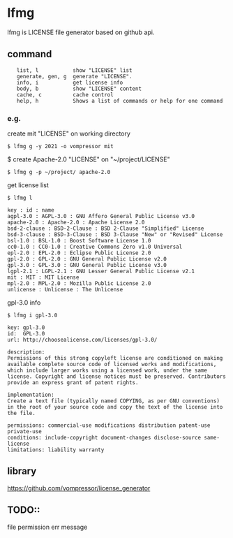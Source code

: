 # lfmg
lfmg is LICENSE file generator based on github api.   

## command
```
   list, l           show "LICENSE" list
   generate, gen, g  generate "LICENSE".
   info, i           get license info
   body, b           show "LICENSE" content
   cache, c          cache control
   help, h           Shows a list of commands or help for one command
```

### e.g.
create mit "LICENSE" on working directory
```
$ lfmg g -y 2021 -o vompressor mit
```

$ create Apache-2.0 "LICENSE" on "~/project/LICENSE"
```
$ lfmg g -p ~/project/ apache-2.0
```

get license list
```
$ lfmg l

key : id : name
agpl-3.0 : AGPL-3.0 : GNU Affero General Public License v3.0
apache-2.0 : Apache-2.0 : Apache License 2.0
bsd-2-clause : BSD-2-Clause : BSD 2-Clause "Simplified" License
bsd-3-clause : BSD-3-Clause : BSD 3-Clause "New" or "Revised" License
bsl-1.0 : BSL-1.0 : Boost Software License 1.0
cc0-1.0 : CC0-1.0 : Creative Commons Zero v1.0 Universal
epl-2.0 : EPL-2.0 : Eclipse Public License 2.0
gpl-2.0 : GPL-2.0 : GNU General Public License v2.0
gpl-3.0 : GPL-3.0 : GNU General Public License v3.0
lgpl-2.1 : LGPL-2.1 : GNU Lesser General Public License v2.1
mit : MIT : MIT License
mpl-2.0 : MPL-2.0 : Mozilla Public License 2.0
unlicense : Unlicense : The Unlicense
```

gpl-3.0 info
```
$ lfmg i gpl-3.0

key: gpl-3.0
id:  GPL-3.0
url: http://choosealicense.com/licenses/gpl-3.0/

description:
Permissions of this strong copyleft license are conditioned on making available complete source code of licensed works and modifications, which include larger works using a licensed work, under the same license. Copyright and license notices must be preserved. Contributors provide an express grant of patent rights.

implementation:
Create a text file (typically named COPYING, as per GNU conventions) in the root of your source code and copy the text of the license into the file.

permissions: commercial-use modifications distribution patent-use private-use
conditions: include-copyright document-changes disclose-source same-license
limitations: liability warranty
```

## library
https://github.com/vompressor/license_generator

## TODO::
file permission
err message